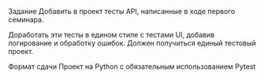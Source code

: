 Задание
Добавить в проект тесты API, написанные в ходе первого семинара.

Доработать эти тесты в едином стиле с тестами UI, добавив логирование и обработку ошибок. Должен получиться единый тестовый проект.

Формат сдачи
Проект на Python с обязательным использованием Pytest